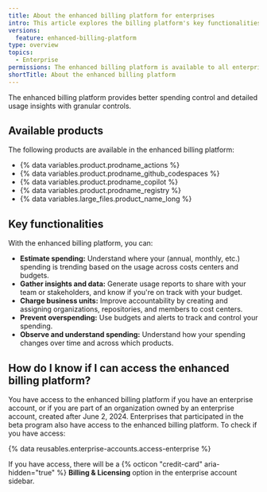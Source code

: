 ```yaml
---
title: About the enhanced billing platform for enterprises
intro: This article explores the billing platform's key functionalities, and how it can help you manage your spending more effectively.
versions:
  feature: enhanced-billing-platform
type: overview
topics:
  - Enterprise
permissions: The enhanced billing platform is available to all enterprise accounts, and organizations owned by enterprise accounts, created after June 2, 2024. Enterprises that participated in the beta program also have access to the enhanced billing platform.
shortTitle: About the enhanced billing platform
---
```


The enhanced billing platform provides better spending control and detailed usage insights with granular controls.

## Available products

The following products are available in the enhanced billing platform:

* {% data variables.product.prodname_actions %}
* {% data variables.product.prodname_github_codespaces %}
* {% data variables.product.prodname_copilot %}
* {% data variables.product.prodname_registry %}
* {% data variables.large_files.product_name_long %}

## Key functionalities

With the enhanced billing platform, you can:

* **Estimate spending:** Understand where your (annual, monthly, etc.) spending is trending based on the usage across costs centers and budgets.
* **Gather insights and data:** Generate usage reports to share with your team or stakeholders, and know if you're on track with your budget.
* **Charge business units:** Improve accountability by creating and assigning organizations, repositories, and members to cost centers.
* **Prevent overspending:** Use budgets and alerts to track and control your spending.
* **Observe and understand spending:** Understand how your spending changes over time and across which products.

## How do I know if I can access the enhanced billing platform?

You have access to the enhanced billing platform if you have an enterprise account, or if you are part of an organization owned by an enterprise account, created after June 2, 2024. Enterprises that participated in the beta program also have access to the enhanced billing platform. To check if you have access:

{% data reusables.enterprise-accounts.access-enterprise %}

If you have access, there will be a {% octicon "credit-card" aria-hidden="true" %} **Billing & Licensing** option in the enterprise account sidebar.
